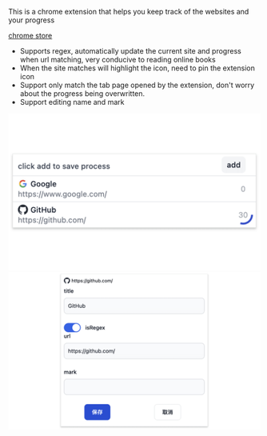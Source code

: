 This is a chrome extension that helps you keep track of the websites and your progress

[chrome store](https://chromewebstore.google.com/detail/gafonnbnhagekemckhokjjbadcmlpgeb)

- Supports regex, automatically update the current site and progress when url matching, very conducive to reading online books
- When the site matches will highlight the icon, need to pin the extension icon
- Support only match the tab page opened by the extension, don't worry about the progress being overwritten.
- Support editing name and mark

![list](./doc/img/list.png)
![edit](./doc/img/edit.png)
